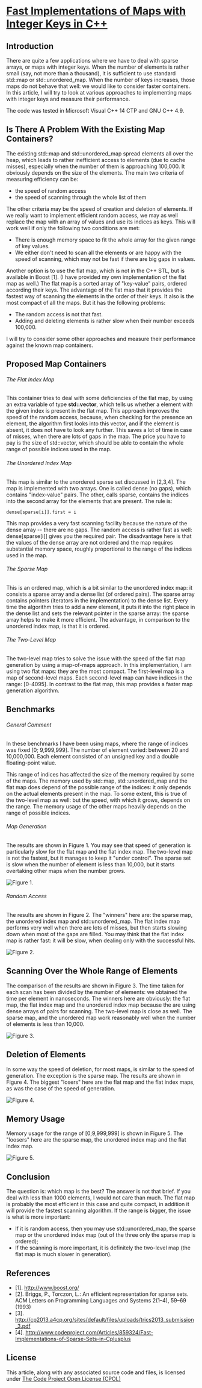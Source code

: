 # [Fast Implementations of Maps with Integer Keys in C++](https://www.codeproject.com/Articles/866996/Fast-Implementations-of-Maps-with-Integer-Keys-in)

## Introduction

There are quite a few applications where we have to deal with sparse arrays, or maps with integer keys. When the number of elements is rather small (say, not more than a thousand), it is sufficient to use standard std::map or std::unordered_map. When the number of keys increases, those maps do not behave that well: we would like to consider faster containers. In this article, I will try to look at various approaches to implementing maps with integer keys and measure their performance.

The code was tested in Microsoft Visual C++ 14 CTP and GNU C++ 4.9.

## Is There A Problem With the Existing Map Containers?

The existing std::map and std::unordered_map spread elements all over the heap, which leads to rather inefficient access to elements (due to cache misses), especially when the number of them is approaching 100,000. It obviously depends on the size of the elements. The main two criteria of measuring efficiency can be:

* the speed of random access
* the speed of scanning through the whole list of them

The other criteria may be the speed of creation and deletion of elements. If we really want to implement efficient random access, we may as well replace the map with an array of values and use its indices as keys. This will work well if only the following two conditions are met:

* There is enough memory space to fit the whole array for the given range of key values.
* We either don't need to scan all the elements or are happy with the speed of scanning, which may not be fast if there are big gaps in values.

Another option is to use the flat map, which is not in the C++ STL, but is available in Boost [1]. (I have provided my own implementation of the flat map as well.) The flat map is a sorted array of "key-value" pairs, ordered according their keys. The advantage of the flat map that it provides the fastest way of scanning the elements in the order of their keys. It also is the most compact of all the maps. But it has the following problems:

* The random access is not that fast.
* Adding and deleting elements is rather slow when their number exceeds 100,000.

I will try to consider some other approaches and measure their performance against the known map containers.

## Proposed Map Containers

###### The Flat Index Map

This container tries to deal with some deficiencies of the flat map, by using an extra variable of type **std::vector<bool>**, which tells us whether a element with the given index is present in the flat map. This approach improves the speed of the random access, because, when checking for the presence an element, the algorithm first looks into this vector, and if the element is absent, it does not have to look any further. This saves a lot of time in case of misses, when there are lots of gaps in the map. The price you have to pay is the size of std::vector<bool>, which should be able to contain the whole range of possible indices used in the map.
  
###### The Unordered Index Map

This map is similar to the unordered sparse set discussed in [2,3,4]. The map is implemented with two arrays. One is called dense (no gaps), which contains "index-value" pairs. The other, calls sparse, contains the indices into the second array for the elements that are present. The rule is:

```
dense[sparse[i]].first = i
```

This map provides a very fast scanning facility because the nature of the dense array -- there are no gaps. The random access is rather fast as well: dense[sparse[i]] gives you the required pair. The disadvantage here is that the values of the dense array are not ordered and the map requires substantial memory space, roughly proportional to the range of the indices used in the map.

###### The Sparse Map

This is an ordered map, which is a bit similar to the unordered index map: it consists a sparse array and a dense list (of ordered pairs). The sparse array contains pointers (iterators in the implementation) to the dense list. Every time the algorithm tries to add a new element, it puts it into the right place in the dense list and sets the relevant pointer in the sparse array: the sparse array helps to make it more efficient. The advantage, in comparison to the unordered index map, is that it is ordered.

###### The Two-Level Map
The two-level map tries to solve the issue with the speed of the flat map generation by using a map-of-maps approach. In this implementation, I am using two flat maps: they are the most compact. The first-level map is a map of second-level maps. Each second-level map can have indices in the range: [0-4095]. In contrast to the flat map, this map provides a faster map generation algorithm.

## Benchmarks

###### General Comment
In these benchmarks I have been using maps, where the range of indices was fixed [0; 9,999,999]. The number of element varied: between 20 and 10,000,000. Each element consisted of an unsigned key and a double floating-point value.

This range of indices has affected the size of the memory required by some of the maps. The memory used by std::map, std::unordered_map and the flat map does depend of the possible range of the indices: it only depends on the actual elements present in the map. To some extent, this is true of the two-level map as well: but the speed, with which it grows, depends on the range. The memory usage of the other maps heavily depends on the range of possible indices.

###### Map Generation

The results are shown in Figure 1. You may see that speed of generation is particularly slow for the flat map and the flat index map. The two-level map is not the fastest, but it manages to keep it "under control". The sparse set is slow when the number of element is less than 10,000, but it starts overtaking other maps when the number grows.

![Figure 1.](assert/gen_index_maps.jpg)


###### Random Access

The results are shown in Figure 2. The "winners" here are: the sparse map, the unordered index map and std::unordered_map. The flat index map performs very well when there are lots of misses, but then starts slowing down when most of the gaps are filled. You may think that the flat index map is rather fast: it will be slow, when dealing only with the successful hits.

![Figure 2.](assert/rnd_access_maps.jpg)

## Scanning Over the Whole Range of Elements

The comparison of the results are shown in Figure 3. The time taken for each scan has been divided by the number of elements: we obtained the time per element in nanoseconds. The winners here are obviously: the flat map, the flat index map and the unordered index map because the are using dense arrays of pairs for scanning. The two-level map is close as well. The sparse map, and the unordered map work reasonably well when the number of elements is less than 10,000.

![Figure 3.](assert/scanning_maps2.jpg)

## Deletion of Elements

In some way the speed of deletion, for most maps, is similar to the speed of generation. The exception is the sparse map. The results are shown in Figure 4. The biggest "losers" here are the flat map and the flat index maps, as was the case of the speed of generation.

![Figure 4.](assert/deletion_maps.jpg)

## Memory Usage

Memory usage for the range of [0;9,999,999] is shown in Figure 5. The "loosers" here are the sparse map, the unordered index map and the flat index map.

![Figure 5.](assert/memory_usage_maps.jpg)


## Conclusion

The question is: which map is the best? The answer is not that brief. If you deal with less than 1000 elements, I would not care than much. The flat map is probably the most efficient in this case and quite compact, in addition it will provide the fastest scanning algorithm. If the range is bigger, the issue is what is more important:

* If it is random access, then you may use std::unordered_map, the sparse map or the unordered index map (out of the three only the sparse map is ordered);
* If the scanning is more important, it is definitely the two-level map (the flat map is much slower in generation).

## References

* [1]. http://www.boost.org/
* [2]. Briggs, P., Torczon, L.: An efficient representation for sparse sets. ACM Letters on Programming Languages and Systems 2(1–4), 59–69 (1993)
* [3]. http://cp2013.a4cp.org/sites/default/files/uploads/trics2013_submission_3.pdf
* [4]. http://www.codeproject.com/Articles/859324/Fast-Implementations-of-Sparse-Sets-in-Cplusplus

## License

This article, along with any associated source code and files, is licensed under [The Code Project Open License (CPOL)](http://www.codeproject.com/info/cpol10.aspx)